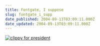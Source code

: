 ```yaml
---
title: Fontgate, I suppose
slug: fontgate_i_supp
date_published: 2004-09-13T03:09:11.000Z
date_updated: 2004-09-13T03:09:11.000Z
---
```


[![clippy for president](/stuff/fontgate.png)](/stuff/fontgate.png)
